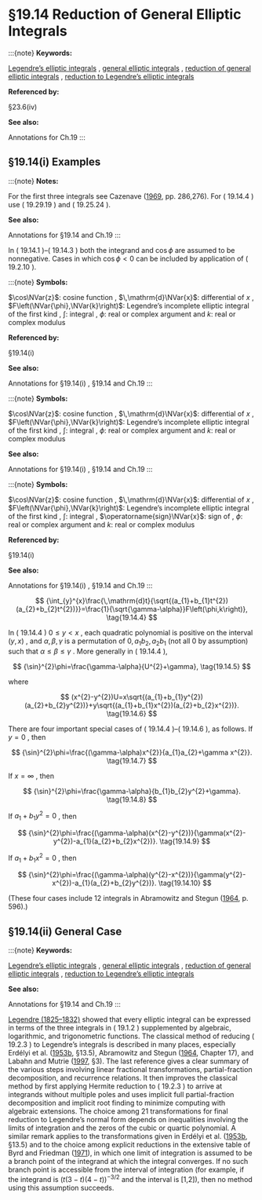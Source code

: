 # §19.14 Reduction of General Elliptic Integrals

:::{note}
**Keywords:**

[Legendre’s elliptic integrals](http://dlmf.nist.gov/search/search?q=Legendre%20elliptic%20integrals) , [general elliptic integrals](http://dlmf.nist.gov/search/search?q=general%20elliptic%20integrals) , [reduction of general elliptic integrals](http://dlmf.nist.gov/search/search?q=reduction%20of%20general%20elliptic%20integrals) , [reduction to Legendre’s elliptic integrals](http://dlmf.nist.gov/search/search?q=reduction%20to%20Legendre%20elliptic%20integrals)

**Referenced by:**

§23.6(iv)

**See also:**

Annotations for Ch.19
:::


## §19.14(i) Examples

:::{note}
**Notes:**

For the first three integrals see Cazenave ([1969](./bib/C.html#bib461 "Intégrales et Fonctions Elliptiques en Vue des Applications"), pp. 286,276). For ( 19.14.4 ) use ( 19.29.19 ) and ( 19.25.24 ).

**See also:**

Annotations for §19.14 and Ch.19
:::

In ( 19.14.1 )–( 19.14.3 ) both the integrand and $\cos\phi$ are assumed to be nonnegative. Cases in which $\cos\phi<0$ can be included by application of ( 19.2.10 ).

:::{note}
**Symbols:**

$\cos\NVar{z}$: cosine function , $\,\mathrm{d}\NVar{x}$: differential of $x$ , $F\left(\NVar{\phi},\NVar{k}\right)$: Legendre’s incomplete elliptic integral of the first kind , $\int$: integral , $\phi$: real or complex argument and $k$: real or complex modulus

**Referenced by:**

§19.14(i)

**See also:**

Annotations for §19.14(i) , §19.14 and Ch.19
:::

:::{note}
**Symbols:**

$\cos\NVar{z}$: cosine function , $\,\mathrm{d}\NVar{x}$: differential of $x$ , $F\left(\NVar{\phi},\NVar{k}\right)$: Legendre’s incomplete elliptic integral of the first kind , $\int$: integral , $\phi$: real or complex argument and $k$: real or complex modulus

**See also:**

Annotations for §19.14(i) , §19.14 and Ch.19
:::

:::{note}
**Symbols:**

$\cos\NVar{z}$: cosine function , $\,\mathrm{d}\NVar{x}$: differential of $x$ , $F\left(\NVar{\phi},\NVar{k}\right)$: Legendre’s incomplete elliptic integral of the first kind , $\int$: integral , $\operatorname{sign}\NVar{x}$: sign of , $\phi$: real or complex argument and $k$: real or complex modulus

**Referenced by:**

§19.14(i)

**See also:**

Annotations for §19.14(i) , §19.14 and Ch.19
:::


<a id="E4"></a>
$$
{\int_{y}^{x}\frac{\,\mathrm{d}t}{\sqrt{(a_{1}+b_{1}t^{2})(a_{2}+b_{2}t^{2})}}=\frac{1}{\sqrt{\gamma-\alpha}}F\left(\phi,k\right)}, \tag{19.14.4}
$$

In ( 19.14.4 ) $0\leq y<x$ , each quadratic polynomial is positive on the interval $(y,x)$ , and $\alpha,\beta,\gamma$ is a permutation of $0,a_{1}b_{2},a_{2}b_{1}$ (not all 0 by assumption) such that $\alpha\leq\beta\leq\gamma$ . More generally in ( 19.14.4 ),


<a id="E5"></a>
$$
{\sin}^{2}\phi=\frac{\gamma-\alpha}{U^{2}+\gamma}, \tag{19.14.5}
$$

where


<a id="E6"></a>
$$
(x^{2}-y^{2})U=x\sqrt{(a_{1}+b_{1}y^{2})(a_{2}+b_{2}y^{2})}+y\sqrt{(a_{1}+b_{1}x^{2})(a_{2}+b_{2}x^{2})}. \tag{19.14.6}
$$

There are four important special cases of ( 19.14.4 )–( 19.14.6 ), as follows. If $y=0$ , then


<a id="E7"></a>
$$
{\sin}^{2}\phi=\frac{(\gamma-\alpha)x^{2}}{a_{1}a_{2}+\gamma x^{2}}. \tag{19.14.7}
$$

If $x=\infty$ , then


<a id="E8"></a>
$$
{\sin}^{2}\phi=\frac{\gamma-\alpha}{b_{1}b_{2}y^{2}+\gamma}. \tag{19.14.8}
$$

If $a_{1}+b_{1}y^{2}=0$ , then


<a id="E9"></a>
$$
{\sin}^{2}\phi=\frac{(\gamma-\alpha)(x^{2}-y^{2})}{\gamma(x^{2}-y^{2})-a_{1}(a_{2}+b_{2}x^{2})}. \tag{19.14.9}
$$

If $a_{1}+b_{1}x^{2}=0$ , then


<a id="E10"></a>
$$
{\sin}^{2}\phi=\frac{(\gamma-\alpha)(y^{2}-x^{2})}{\gamma(y^{2}-x^{2})-a_{1}(a_{2}+b_{2}y^{2})}. \tag{19.14.10}
$$

(These four cases include 12 integrals in Abramowitz and Stegun ([1964](./bib/index.html#bib24 "Handbook of Mathematical Functions with Formulas, Graphs, and Mathematical Tables"), p. 596).)


## §19.14(ii) General Case

:::{note}
**Keywords:**

[Legendre’s elliptic integrals](http://dlmf.nist.gov/search/search?q=Legendre%20elliptic%20integrals) , [general elliptic integrals](http://dlmf.nist.gov/search/search?q=general%20elliptic%20integrals) , [reduction of general elliptic integrals](http://dlmf.nist.gov/search/search?q=reduction%20of%20general%20elliptic%20integrals) , [reduction to Legendre’s elliptic integrals](http://dlmf.nist.gov/search/search?q=reduction%20to%20Legendre%20elliptic%20integrals)

**See also:**

Annotations for §19.14 and Ch.19
:::

[Legendre (1825–1832)](./bib/L.html#bib1402 "Traité des fonctions elliptiques et des intégrales Eulériennes") showed that every elliptic integral can be expressed in terms of the three integrals in ( 19.1.2 ) supplemented by algebraic, logarithmic, and trigonometric functions. The classical method of reducing ( 19.2.3 ) to Legendre’s integrals is described in many places, especially Erdélyi et al. ([1953b](./bib/E.html#bib752 "Higher Transcendental Functions. Vol. II"), §13.5), Abramowitz and Stegun ([1964](./bib/index.html#bib24 "Handbook of Mathematical Functions with Formulas, Graphs, and Mathematical Tables"), Chapter 17), and Labahn and Mutrie ([1997](./bib/L.html#bib1359 "Reduction of Elliptic Integrals to Legendre Normal Form"), §3). The last reference gives a clear summary of the various steps involving linear fractional transformations, partial-fraction decomposition, and recurrence relations. It then improves the classical method by first applying Hermite reduction to ( 19.2.3 ) to arrive at integrands without multiple poles and uses implicit full partial-fraction decomposition and implicit root finding to minimize computing with algebraic extensions. The choice among 21 transformations for final reduction to Legendre’s normal form depends on inequalities involving the limits of integration and the zeros of the cubic or quartic polynomial. A similar remark applies to the transformations given in Erdélyi et al. ([1953b](./bib/E.html#bib752 "Higher Transcendental Functions. Vol. II"), §13.5) and to the choice among explicit reductions in the extensive table of Byrd and Friedman ([1971](./bib/B.html#bib400 "Handbook of Elliptic Integrals for Engineers and Scientists")), in which one limit of integration is assumed to be a branch point of the integrand at which the integral converges. If no such branch point is accessible from the interval of integration (for example, if the integrand is $(t(3-t)(4-t))^{-3/2}$ and the interval is [1,2]), then no method using this assumption succeeds.
